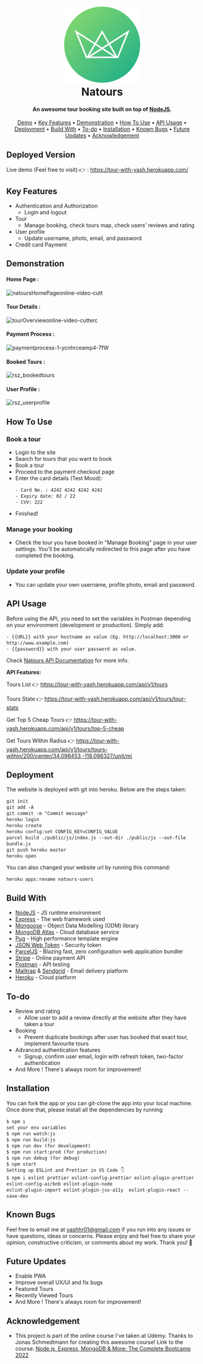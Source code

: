 <h1 align="center">
  <br>
  <a href="https://tour-with-yash.herokuapp.com/"><img src="https://github.com/yash01rai/TourWithYash/blob/master/public/img/logo-green-round.png" alt="Natours" width="200"></a>
  <br>
  Natours
  <br>
</h1>

<h4 align="center">An awesome tour booking site built on top of <a href="https://nodejs.org/en/" target="_blank">NodeJS</a>.</h4>

 <p align="center">
 <a href="#deployed-version">Demo</a> •
  <a href="#key-features">Key Features</a> •
  <a href="#demonstration">Demonstration</a> •
  <a href="#how-to-use">How To Use</a> •
  <a href="#api-usage">API Usage</a> •
  <a href="#deployment">Deployment</a> •
  <a href="#build-with">Build With</a> •
  <a href="#to-do">To-do</a> •
  <a href="#installation">Installation</a> • 
  <a href="#known-bugs">Known Bugs</a> • 
  <a href="#future-updates">Future Updates</a> • 
  <a href="#acknowledgement">Acknowledgement</a>
</p>

## Deployed Version
Live demo (Feel free to visit) 👉 : https://tour-with-yash.herokuapp.com/


## Key Features

* Authentication and Authorization
  - Login and logout
* Tour
  - Manage booking, check tours map, check users' reviews and rating
* User profile
  - Update username, photo, email, and password
* Credit card Payment


## Demonstration
#### Home Page :
![natoursHomePageonline-video-cutt](https://user-images.githubusercontent.com/58518192/72606801-7ebe0680-3949-11ea-8e88-613f022a64e5.gif)

#### Tour Details :
![tourOverviewonline-video-cutterc](https://user-images.githubusercontent.com/58518192/72606859-a0b78900-3949-11ea-8f0d-ef44c789957b.gif)

#### Payment Process :
![paymentprocess-1-ycnhrceamp4-7fW](https://user-images.githubusercontent.com/58518192/72606973-d9eff900-3949-11ea-9a2e-f84a6581bef3.gif)

#### Booked Tours :
![rsz_bookedtours](https://user-images.githubusercontent.com/58518192/72607747-6a7b0900-394b-11ea-8b9f-5330531ca2eb.png)


#### User Profile :
![rsz_userprofile](https://user-images.githubusercontent.com/58518192/72607635-44edff80-394b-11ea-8943-64c48f6f19aa.png)


## How To Use

### Book a tour
* Login to the site
* Search for tours that you want to book
* Book a tour
* Proceed to the payment checkout page
* Enter the card details (Test Mood):
  ```
  - Card No. : 4242 4242 4242 4242
  - Expiry date: 02 / 22
  - CVV: 222
  ```
* Finished!



### Manage your booking

* Check the tour you have booked in "Manage Booking" page in your user settings. You'll be automatically redirected to this
  page after you have completed the booking.

### Update your profile

* You can update your own username, profile photo, email and password.



## API Usage
Before using the API, you need to set the variables in Postman depending on your environment (development or production). Simply add: 
  ```
  - {{URL}} with your hostname as value (Eg. http://localhost:3000 or http://www.example.com)
  - {{password}} with your user password as value.
  ```

Check [Natours API Documentation](https://documenter.getpostman.com/view/13671970/UVRHhhyi) for more info.

<b> API Features: </b>

Tours List 👉 https://tour-with-yash.herokuapp.com/api/v1/tours

Tours State 👉 https://tour-with-yash.herokuapp.com/api/v1/tours/tour-stats

Get Top 5 Cheap Tours 👉 https://tour-with-yash.herokuapp.com/api/v1/tours/top-5-cheap

Get Tours Within Radius 👉 https://tour-with-yash.herokuapp.com/api/v1/tours/tours-within/200/center/34.098453,-118.096327/unit/mi



## Deployment
The website is deployed with git into heroku. Below are the steps taken:
```
git init
git add -A
git commit -m "Commit message"
heroku login
heroku create
heroku config:set CONFIG_KEY=CONFIG_VALUE
parcel build ./public/js/index.js --out-dir ./public/js --out-file bundle.js
git push heroku master
heroku open
```
You can also changed your website url by running this command:
```
heroku apps:rename natours-users
```


## Build With

* [NodeJS](https://nodejs.org/en/) - JS runtime environment
* [Express](http://expressjs.com/) - The web framework used
* [Mongoose](https://mongoosejs.com/) - Object Data Modelling (ODM) library
* [MongoDB Atlas](https://www.mongodb.com/cloud/atlas) - Cloud database service
* [Pug](https://pugjs.org/api/getting-started.html) - High performance template engine
* [JSON Web Token](https://jwt.io/) - Security token
* [ParcelJS](https://parceljs.org/) - Blazing fast, zero configuration web application bundler
* [Stripe](https://stripe.com/) - Online payment API
* [Postman](https://www.getpostman.com/) - API testing
* [Mailtrap](https://mailtrap.io/) & [Sendgrid](https://sendgrid.com/) - Email delivery platform
* [Heroku](https://www.heroku.com/) - Cloud platform



## To-do

* Review and rating
  - Allow user to add a review directly at the website after they have taken a tour
* Booking
  - Prevent duplicate bookings after user has booked that exact tour, implement favourite tours
* Advanced authentication features
  - Signup, confirm user email, login with refresh token, two-factor authentication
* And More ! There's always room for improvement!


## Installation
You can fork the app or you can git-clone the app into your local machine. Once done that, please install all the
dependencies by running
```
$ npm i
set your env variables
$ npm run watch:js
$ npm run build:js
$ npm run dev (for development)
$ npm run start:prod (for production)
$ npm run debug (for debug)
$ npm start
Setting up ESLint and Prettier in VS Code 👇
$ npm i eslint prettier eslint-config-prettier eslint-plugin-prettier eslint-config-airbnb eslint-plugin-node
eslint-plugin-import eslint-plugin-jsx-a11y  eslint-plugin-react --save-dev
```


## Known Bugs
Feel free to email me at yashhr01@gmail.com if you run into any issues or have questions, ideas or concerns.
Please enjoy and feel free to share your opinion, constructive criticism, or comments about my work. Thank you! 🙂

## Future Updates

* Enable PWA
* Improve overall UX/UI and fix bugs
* Featured Tours
* Recently Viewed Tours
* And More ! There's always room for improvement!

## Acknowledgement

* This project is part of the online course I've taken at Udemy. Thanks to Jonas Schmedtmann for creating this awesome course! Link to the course: [Node.js, Express, MongoDB & More: The Complete Bootcamp 2022](https://www.udemy.com/course/nodejs-express-mongodb-bootcamp/)
